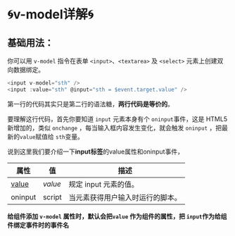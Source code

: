# :cyclone:v-model详解:cyclone:

## 基础用法：

你可以用 `v-model` 指令在表单 `<input>`、`<textarea>` 及 `<select>` 元素上创建双向数据绑定。

```js
<input v-model="sth" />
<input :value="sth" @input="sth = $event.target.value" />
```

第一行的代码其实只是第二行的语法糖，**两行代码是等价的**。

要理解这行代码，首先你要知道 `input` 元素本身有个 `oninput`事件，这是 HTML5 新增加的，类似 `onchange` ，每当输入框内容发生变化，就会触发 `oninput` ，把最新的`value`赋值给 `sth`变量。

说到这里我们要介绍一下**input标签**的value属性和oninput事件，

| 属性                                                         | 值      | 描述                             |
| ------------------------------------------------------------ | ------- | -------------------------------- |
| [value](https://www.w3school.com.cn/tags/att_input_value.asp) | *value* | 规定 input 元素的值。            |
| oninput                                                      | script  | 当元素获得用户输入时运行的脚本。 |

**给组件添加 `v-model` 属性时，默认会把`value` 作为组件的属性，把 `input`作为给组件绑定事件时的事件名**